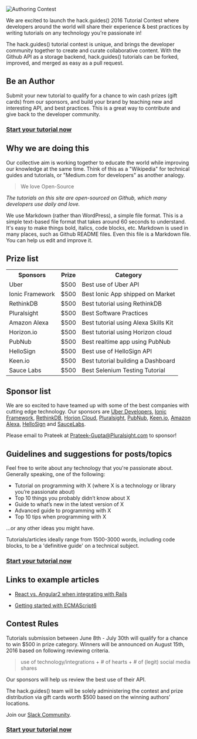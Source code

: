 ![Authoring Contest](https://raw.githubusercontent.com/pluralsight/guides/master/images/822fd924-4024-41ae-8381-f723a460d140.png)


We are excited to launch the hack.guides() 2016 Tutorial Contest where developers around the world will share their experience & best practices by writing tutorials on any technology you're passionate in!

The hack.guides() tutorial contest is unique, and brings the developer community together to create and curate collaborative content. With the Github API as a storage backend, hack.guides() tutorials can be forked, improved, and merged as easy as a pull request.

## Be an Author

Submit your new tutorial to qualify for a chance to win cash prizes (gift cards) from our sponsors, and build your brand by teaching new and interesting API, and best practices. This is a great way to contribute and give back to the developer community.

### [Start your tutorial now](http://tutorials.pluralsight.com/write/)

## Why we are doing this

Our collective aim is working together to educate the world while improving our knowledge at the same time. Think of this as a "Wikipedia" for technical guides and tutorials, or "Medium.com for developers" as another analogy.

>We love Open-Source

*The tutorials on this site are open-sourced on Github, which many developers use daily and love.*

We use Markdown (rather than WordPress), a simple file format. This is a simple text-based file format that takes around 60 seconds to understand. It's easy to make things bold, italics, code blocks, etc. Markdown is used in many places, such as Github README files. Even this file is a Markdown file. You can help us edit and improve it.

## Prize list

<table>
  <tr>
    <th>Sponsors</th>
    <th>Prize</th>
    <th>Category</th>
  </tr>
  <tr>
    <td>Uber</td>
    <td>$500</td>
    <td>Best use of Uber API</td>
  </tr>
  <tr>
    <td>Ionic Framework</td>
    <td>$500</td>
    <td>Best Ionic App shipped on Market</td>
  </tr>
  <tr>
    <td>RethinkDB</td>
    <td>$500</td>
    <td>Best tutorial using RethinkDB</td>
  </tr>
  <tr>
    <td>Pluralsight</td>
    <td>$500</td>
    <td>Best Software Practices</td>
  </tr>
  <tr>
    <td>Amazon Alexa</td>
    <td>$500</td>
    <td>Best tutorial using Alexa Skills Kit</td>
  </tr>
  <tr>
    <td>Horizon.io</td>
    <td>$500</td>
    <td>Best tutorial using Horizon cloud</td>
  </tr>
  <tr>
    <td>PubNub</td>
    <td>$500</td>
    <td>Best realtime app using PubNub</td>
  </tr>
  <tr>
    <td>HelloSign</td>
    <td>$500</td>
    <td>Best use of HelloSign API</td>
  </tr>
  <tr>
    <td>Keen.io</td>
    <td>$500</td>
    <td>Best tutorial building a Dashboard </td>
  </tr>
  <tr>
    <td>Sauce Labs</td>
    <td>$500</td>
    <td>Best Selenium Testing Tutorial</td>
  </tr>
</table>


## Sponsor list

We are so excited to have teamed up with some of the best companies with cutting edge technology. Our sponsors are [Uber Developers](https://developer.uber.com/), [Ionic Framework](http://ionicframework.com/), [RethinkDB](http://rethinkdb.com/), [Horion Cloud](http://horizon.io), [Pluralsight](http://pluralsight.com/), [PubNub](http://pubnub.com/), [Keen.io](http://keen.io), [Amazon Alexa](https://developer.amazon.com/public/solutions/alexa/alexa-skills-kit), [HelloSign](https://www.hellosign.com/api) and [SauceLabs](http://saucelabs.com/).

Please email to Prateek at Prateek-Gupta@Pluralsight.com to sponsor!

## Guidelines and suggestions for posts/topics

Feel free to write about any technology that you're passionate about. Generally speaking, one of the following:

- Tutorial on programming with X (where X is a technology or library you’re passionate about)
- Top 10 things you probably didn’t know about X
- Guide to what’s new in the latest version of X
- Advanced guide to programming with X
- Top 10 tips when programming with X

...or any other ideas you might have. 

Tutorials/articles ideally range from 1500-3000 words, including code blocks, to be a 'definitive guide' on a technical subject.

### [Start your tutorial now](http://tutorials.pluralsight.com/write/)


## Links to example articles

- [React vs. Angular2 when integrating with Rails](http://tutorials.pluralsight.com/ruby-ruby-on-rails/react-vs-angular-2-integration-with-rails)

- [Getting started with ECMAScript6](http://tutorials.pluralsight.com/front-end-javascript/getting-started-with-ecmascript6)

## Contest Rules

Tutorials submission between June 8th - July 30th will qualify for a chance to win $500 in prize category. Winners will be announced on August 15th, 2016 based on following reviewing criteria.

>use of technology/integrations + # of hearts + # of (legit) social media shares

Our sponsors will help us review the best use of their API.

The hack.guides() team will be solely administering the contest and prize distribution via gift cards worth $500 based on the winning authors’ locations.

Join our [Slack Community](https://hackguides.herokuapp.com/).

### [Start your tutorial now](http://tutorials.pluralsight.com/write/)
